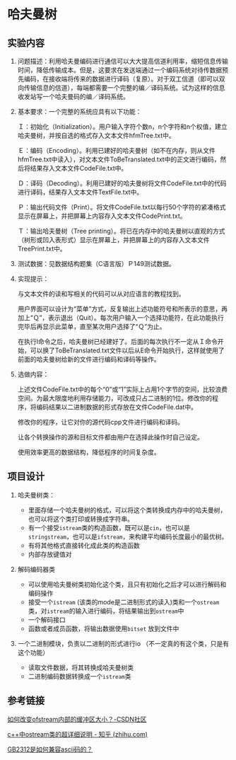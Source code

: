 # 哈夫曼树

## 实验内容

1. 问题描述：利用哈夫曼编码进行通信可以大大提高信道利用率，缩短信息传输时间，降低传输成本。但是，这要求在发送端通过一个编码系统对待传数据预先编码，在接收端将传来的数据进行译码（复原）。对于双工信道（即可以双向传输信息的信道），每端都需要一个完整的编／译码系统。试为这样的信息收发站写一个哈夫曼码的编／译码系统。

 2. 基本要求：一个完整的系统应具有以下功能：

    Ｉ：初始化（Initialization）。用户输入字符个数n，n个字符和n个权值，建立哈夫曼树，并按自选的格式存入文本文件hfmTree.txt中。

    Ｅ：编码（Encoding）。利用已建好的哈夫曼树（如不在内存，则从文件hfmTree.txt中读入），对文本文件ToBeTranslated.txt中的正文进行编码，然后将结果存入文本文件CodeFile.txt中。

    Ｄ：译码（Decoding）。利用已建好的哈夫曼树将文件CodeFile.txt中的代码进行译码，结果存入文本文件TextFile.txt中。

    Ｐ：输出代码文件（Print）。将文件CodeFile.txt以每行50个字符的紧凑格式显示在屏幕上，并把屏幕上内容存入文本文件CodePrint.txt。

    Ｔ：输出哈夫曼树（Tree printing）。将已在内存中的哈夫曼树以直观的方式（树形或凹入表形式）显示在屏幕上，并把屏幕上的内容存入文本文件TreePrint.txt中。

3. 测试数据：见数据结构题集（C语言版）Ｐ149测试数据。

4. 实现提示：

   与文本文件的读和写相关的代码可以从对应语言的教程找到。

   用户界面可以设计为“菜单”方式，反复输出上述功能符号和所表示的意思，再加上“Ｑ”，表示退出（Quit）。每次用户输入一个选择功能符，在此功能执行完毕后再显示此菜单，直至某次用户选择了“Ｑ”为止。

   在执行I命令之后，哈夫曼树已经建好了。后面的每次执行不一定从Ｉ命令开始，可以换了ToBeTranslated.txt文件以后从E命令开始执行，这样就使用了前面的哈夫曼树给新的文件进行编码和译码等操作。

5. 选做内容：

   上述文件CodeFile.txt中的每个“0”或“1”实际上占用1个字节的空间，比较浪费空间。为最大限度地利用存储能力，可改成只占二进制的1位。修改你的程序，将编码结果以二进制数据的形式存放在文件CodeFile.dat中。

   修改你的程序，让它对你的源代码cpp文件进行编码和译码。

   让各个转换操作的源和目标文件都由用户在选择此操作时自己设定。

   使用效率更高的数据结构，降低程序的时间复杂度。

## 项目设计

1. 哈夫曼树类：

   * 里面存储一个哈夫曼树的格式，可以将这个类转换成内存中的哈夫曼树，也可以将这个类打印或转换成字符串。
   * 有一个接受`istream`类的构造函数，既可以是`cin`，也可以是`stringstream`，也可以是`ifstream`，来构建平均编码长度最小的最优树。
   * 有将其他格式直接转化成此类的构造函数
   * 内部存放键值对

   

2. 解码编码器类

   * 可以使用哈夫曼树类初始化这个类，且只有初始化之后才可以进行解码和编码操作
   * 接受一个`istream` (该类的mode是二进制形式的读入)类和一个`ostream` 类，对`istream`的输入进行编码，将结果输出到`ostream`中
   * 一个解码接口
   * 函数或者成员函数，将输出数据使用`bitset` 放到文件中
   
3. 一个二进制模块，负责以二进制的形式进行io （不一定真的有这个类，只是有这个功能）

   - 读取文件数据，将其转换成哈夫曼树类
   - 二进制编码数据转换成一个`istream`类 



## 参考链接

[如何改变ofstream内部的缓冲区大小？-CSDN社区](https://bbs.csdn.net/topics/260005411) 

[c++中ostream类的超详细说明 - 知乎 (zhihu.com)](https://zhuanlan.zhihu.com/p/365950428) 

[GB2312是如何兼容ascii码的？](https://www.zhihu.com/question/37560234/answer/281885269 ) 

 
